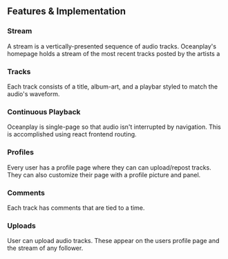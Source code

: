 ## Features & Implementation

### Stream
A stream is a vertically-presented sequence of audio tracks. Oceanplay's
homepage holds a stream of the most recent tracks posted by the artists a  

### Tracks
Each track consists of a title, album-art, and a playbar styled to match the
audio's waveform.

### Continuous Playback
Oceanplay is single-page so that audio isn't interrupted by navigation. This is
accomplished using react frontend routing.

### Profiles
Every user has a profile page where they can can upload/repost tracks. They can
also customize their page with a profile picture and panel.

### Comments
Each track has comments that are tied to a time.

### Uploads
User can upload audio tracks. These appear on the users profile page and the
stream of any follower.
